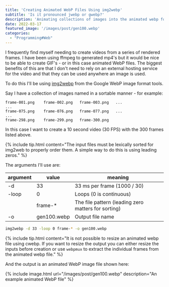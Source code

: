 ```yaml
---
title: 'Creating Animated WebP Files Using img2webp'
subtitle: 'Is it pronounced jwebp or gwebp?'
description: 'Animating collections of images into the animated webp format'
date: 2022-03-17
featured_image: '/images/post/gen100.webp'
categories: 
  - "Programming#Web"
---
```


I frequently find myself needing to create videos from a series of rendered frames. I have been using ffmpeg to generated mp4's but it would be nice to be able to create GIF's - or in this case animated WebP files.  The biggest benefits of this are that I don't need to rely on an external hosting service for the video and that they can be used anywhere an image is used.

To do this I'll be using [img2webp](https://developers.google.com/speed/webp/docs/img2webp) from the Google WebP image format tools.

Say I have a collection of images named in a sortable manner - for example:


    frame-001.png    frame-002.png   frame-003.png   ...
    ...
    frame-075.png    frame-076.png   frame-077.png   ...
    ...
    frame-298.png    frame-299.png   frame-300.png

In this case I want to create a 10 second video (30 FPS) with the 300 frames listed above.

{% include tip.html content="The input files must be lexically sorted for img2web to properly order them. A simple way to do this is using leading zeros." %}

The arguments I'll use are:

| argument | value | meaning |
|----------|-------|---------|
| -d       | 33    | 33 ms per frame (1000 / 30) |
| -loop    | 0     | Loops (0 is continuous) |
|          | frame-* | The file pattern (leading zero matters for sorting) |
| -o       | gen100.webp | Output file name | 


```zsh
img2webp -d 33 -loop 0 frame-* -o gen100.webp
```

{% include tip.html content="It is not possible to resize an animated webp file using cwebp. If you want to resize the output you can either resize the inputs before creation or use `webpmux` to extract the individual frames from the animated webp file." %}

And the output is an animated WebP image file shown here:

{% include image.html url="/images/post/gen100.webp" description="An example animated WebP file" %}

